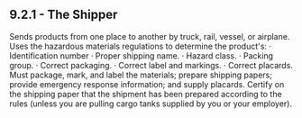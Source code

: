 ## 9.2.1 - The Shipper
Sends products from one place to another by truck, rail, vessel, or airplane. Uses the hazardous materials regulations to determine the product's:
· Identification number
· Proper shipping name.
· Hazard class.
· Packing group.
· Correct packaging.
· Correct label and markings.
· Correct placards.
Must package, mark, and label the materials; prepare shipping papers; provide emergency response information; and supply placards. Certify on the shipping paper that the shipment has been prepared according to the rules (unless you are pulling cargo tanks supplied by you or your employer).